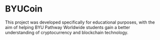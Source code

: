 # BYUCoin
This project was developed specifically for educational purposes, with the aim of helping BYU Pathway Worldwide students gain a better understanding of cryptocurrency and blockchain technology.

